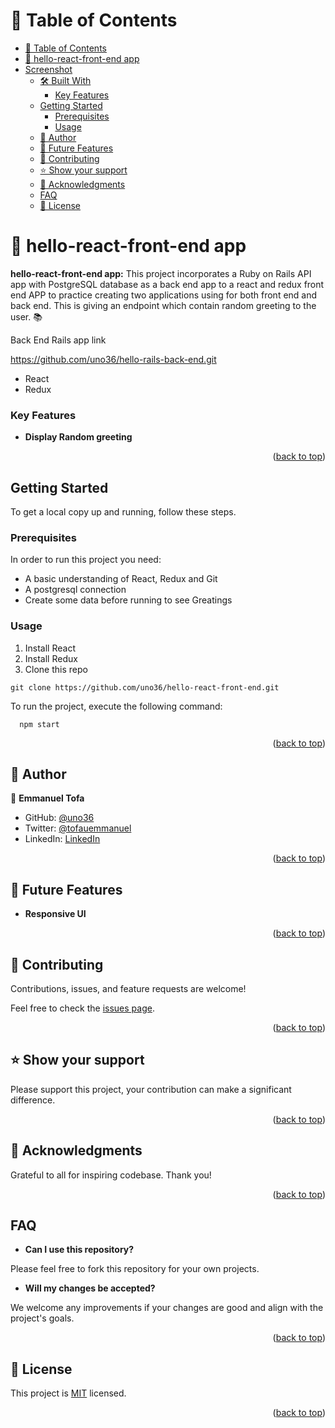 <!-- TABLE OF CONTENTS -->

# 📗 Table of Contents

- [📗 Table of Contents](#-table-of-contents)
- [📖 hello-react-front-end app ](#-hello-react-front-end-app-)
- [Screenshot](#screenshot)
  - [🛠 Built With ](#-built-with-)
    - [Key Features ](#key-features-)
  - [Getting Started](#getting-started)
    - [Prerequisites](#prerequisites)
    - [Usage](#usage)
  - [👥 Author ](#-author-)
  - [🔭 Future Features ](#-future-features-)
  - [🤝 Contributing ](#-contributing-)
  - [⭐️ Show your support ](#️-show-your-support-)
  - [🙏 Acknowledgments ](#-acknowledgments-)
  - [FAQ ](#faq-)
  - [📝 License ](#-license-)

<!-- PROJECT DESCRIPTION -->

# 📖 hello-react-front-end app <a name="about-project"></a>

**hello-react-front-end app:** This project incorporates a Ruby on Rails API app with PostgreSQL database as a back end app to a  react and redux  front end APP to practice creating two applications using for both front end and back end. This is giving an endpoint which contain random greeting to the user. 📚

Back End Rails app link 

https://github.com/uno36/hello-rails-back-end.git



  <ul>
    <li>React</li>
    <li>Redux</li>
  </ul>

<!-- Features -->

### Key Features <a name="key-features"></a>

- **Display Random greeting**


<p align="right">(<a href="#readme-top">back to top</a>)</p>

## Getting Started

To get a local copy up and running, follow these steps.

### Prerequisites
In order to run this project you need:
  * A basic understanding of React, Redux and Git
  * A postgresql connection
  * Create some data before running to see Greatings
### Usage
1. Install React
1. Install Redux
2. Clone this repo 
```
git clone https://github.com/uno36/hello-react-front-end.git
```

To run the project, execute the following command:

```
  npm start
```

<p align="right">(<a href="#readme-top">back to top</a>)</p>

<!-- AUTHORS -->

## 👥 Author <a name="authors"></a>

👤 **Emmanuel Tofa**

- GitHub: [@uno36](https://github.com/uno36)
- Twitter: [@tofauemmanuel](https://twitter.com/tofauemmanuel)
- LinkedIn: [LinkedIn](https://www.linkedin.com/in/emmanuel-tofa-673b2516a/)


<p align="right">(<a href="#readme-top">back to top</a>)</p>


<!-- FUTURE FEATURES -->

## 🔭 Future Features <a name="future-features"></a>

- **Responsive UI**

<p align="right">(<a href="#readme-top">back to top</a>)</p>

<!-- CONTRIBUTING -->

## 🤝 Contributing <a name="contributing"></a>

Contributions, issues, and feature requests are welcome!

Feel free to check the [issues page](../../issues/).

<p align="right">(<a href="#readme-top">back to top</a>)</p>

<!-- SUPPORT -->

## ⭐️ Show your support <a name="support"></a>

Please support this project, your contribution can make a significant difference.

<p align="right">(<a href="#readme-top">back to top</a>)</p>

<!-- ACKNOWLEDGEMENTS -->

## 🙏 Acknowledgments <a name="acknowledgements"></a>

Grateful to all for inspiring codebase. Thank you!

<p align="right">(<a href="#readme-top">back to top</a>)</p>

## FAQ <a name="faq"></a>

- **Can I use this repository?**

Please feel free to fork this repository for your own projects.

- **Will my changes be accepted?**

We welcome any improvements if your changes are good and align with the project's goals.


<p align="right">(<a href="#readme-top">back to top</a>)</p>

<!-- LICENSE -->

## 📝 License <a name="license"></a>

This project is [MIT](LICENSE) licensed.

<p align="right">(<a href="#readme-top">back to top</a>)</p>

